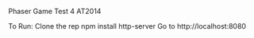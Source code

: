 Phaser Game Test 4 AT2014

To Run:
  Clone the rep
  npm install
  http-server
  Go to http://localhost:8080